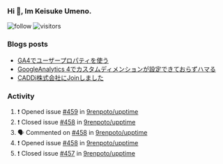 ### Hi 👋, Im Keisuke Umeno.

<!--
**9renpoto/9renpoto** is a ✨ _special_ ✨ repository because its `README.md` (this file) appears on your GitHub profile.

Here are some ideas to get you started:

- 🔭 I’m currently working on ...
- 🌱 I’m currently learning ...
- 👯 I’m looking to collaborate on ...
- 🤔 I’m looking for help with ...
- 💬 Ask me about ...
- 📫 How to reach me: ...
- 😄 Pronouns: ...
- ⚡ Fun fact: ...
-->

![follow](https://img.shields.io/github/followers/9renpoto?label=Follow&style=social)
![visitors](https://komarev.com/ghpvc/?username=9renpoto&label=Profile%20views&color=0e75b6&style=flat)

### Blogs posts

<!-- BLOG-POST-LIST:START -->
- [GA4でユーザープロパティを使う](https://9renpoto.dev/2021/02/21/google-analytics-4-user-properties/)
- [GoogleAnalytics 4でカスタムディメンションが設定できておらずハマる](https://9renpoto.dev/2021/02/13/google-analytics-4/)
- [CADDi株式会社にJoinしました](https://9renpoto.dev/2020/12/05/join/)
<!-- BLOG-POST-LIST:END -->

### Activity

<!--START_SECTION:activity-->
1. ❗️ Opened issue [#459](https://github.com/9renpoto/upptime/issues/459) in [9renpoto/upptime](https://github.com/9renpoto/upptime)
2. ❗️ Closed issue [#458](https://github.com/9renpoto/upptime/issues/458) in [9renpoto/upptime](https://github.com/9renpoto/upptime)
3. 🗣 Commented on [#458](https://github.com/9renpoto/upptime/issues/458) in [9renpoto/upptime](https://github.com/9renpoto/upptime)
4. ❗️ Opened issue [#458](https://github.com/9renpoto/upptime/issues/458) in [9renpoto/upptime](https://github.com/9renpoto/upptime)
5. ❗️ Closed issue [#457](https://github.com/9renpoto/upptime/issues/457) in [9renpoto/upptime](https://github.com/9renpoto/upptime)
<!--END_SECTION:activity-->

<!--START_SECTION:waka-->
<!--END_SECTION:waka-->
